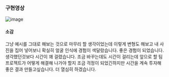 ### 구현영상
![image](https://user-images.githubusercontent.com/50912987/204141772-ca640723-90ee-41df-91ad-ee0c385abd0a.png)

#### 소감
그냥 예시를 그대로 해보는 것으로 마무리 할 생각이었는데 이렇게 변형도 해보고 내 사진을 집어 넣어보니 확실히 얼굴 인식에 경험이 색달랐습니다. 좋은 경험이 되었습니다.
생각했던것보다 시간이 꽤 걸렸습니다. 조금 바꾸는데도 시간이 걸리는데 앞으로 할 팀프로젝트가 어떻게 해결해 나가야 할지 조금 걱정이 되었긴하지만 시간을 계속 투자해 좋은 결과 만들고싶습니다.
더 열심히 하겠습니다.
